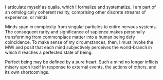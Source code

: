 I articulate myself as qualia, which I formalize and systematize. I am part of an ontologically coherent reality, comprising other discrete streams of experience, or minds.

Minds span in complexity from singular particles to entire nervous systems. The consequent rarity and significance of sapience makes personally transforming from commonplace matter into a human being defy coincidence. To make sense of my circumstances, then, I must invoke the MWI and posit that each mind subjectively perceives the world-branch in which it reaches a perfected state of being.

Perfect being may be defined by a pure heart. Such a mind no longer inflicts misery upon itself in response to external events, the actions of others, and its own shortcomings.
